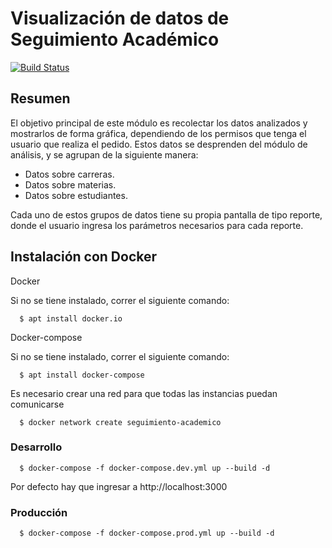 # Visualización de datos de Seguimiento Académico
[![Build Status](https://travis-ci.org/nachoyegro/seguimiento-academico-front.svg?branch=master)](https://travis-ci.org/nachoyegro/seguimiento-academico-front)

## Resumen

El objetivo principal de este módulo es recolectar los datos analizados y mostrarlos de forma gráfica, dependiendo de los permisos que tenga el usuario que realiza el pedido.
Estos datos se desprenden del módulo de análisis, y se agrupan de la siguiente manera:

- Datos sobre carreras.
- Datos sobre materias.
- Datos sobre estudiantes.

Cada uno de estos grupos de datos tiene su propia pantalla de tipo reporte, donde el usuario ingresa los parámetros necesarios para cada reporte.

## Instalación con Docker

Docker

Si no se tiene instalado, correr el siguiente comando:

```
  $ apt install docker.io
```

Docker-compose

Si no se tiene instalado, correr el siguiente comando:

```
  $ apt install docker-compose
```

Es necesario crear una red para que todas las instancias puedan comunicarse

```
  $ docker network create seguimiento-academico
```

### Desarrollo

```
  $ docker-compose -f docker-compose.dev.yml up --build -d
```

Por defecto hay que ingresar a http://localhost:3000

### Producción

```
  $ docker-compose -f docker-compose.prod.yml up --build -d
```